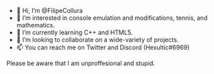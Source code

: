 - 👋 Hi, I’m @FilipeCollura
- 👀 I’m interested in console emulation and modifications, tennis, and mathematics.
- 🌱 I’m currently learning C++ and HTML5.
- 💞️ I’m looking to collaborate on a wide-variety of projects.
- 📫 You can reach me on Twitter and Discord (Hexultic#6969)

Please be aware that I am unproffesional and stupid.
